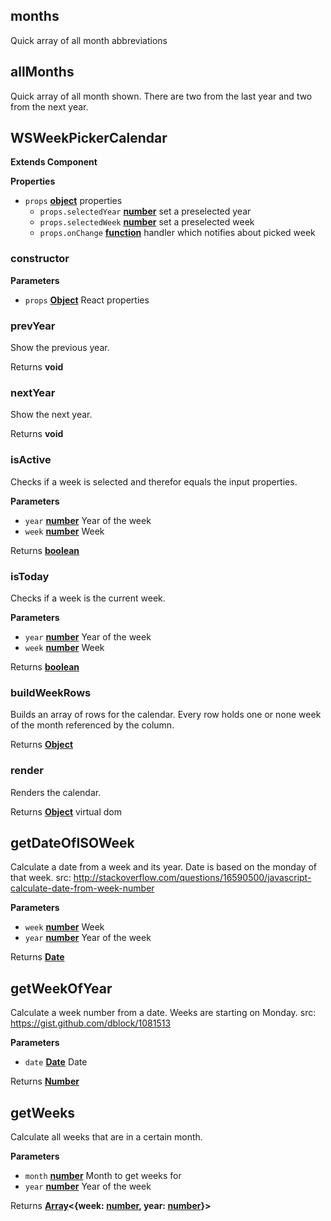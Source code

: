 <!-- Generated by documentation.js. Update this documentation by updating the source code. -->

## months

Quick array of all month abbreviations

## allMonths

Quick array of all month shown. There are two from the last year and two from the next year.

## WSWeekPickerCalendar

**Extends Component**

**Properties**

-   `props` **[object](https://developer.mozilla.org/en-US/docs/Web/JavaScript/Reference/Global_Objects/Object)** properties
    -   `props.selectedYear` **[number](https://developer.mozilla.org/en-US/docs/Web/JavaScript/Reference/Global_Objects/Number)** set a preselected year
    -   `props.selectedWeek` **[number](https://developer.mozilla.org/en-US/docs/Web/JavaScript/Reference/Global_Objects/Number)** set a preselected week
    -   `props.onChange` **[function](https://developer.mozilla.org/en-US/docs/Web/JavaScript/Reference/Statements/function)** handler which notifies about picked week

### constructor

**Parameters**

-   `props` **[Object](https://developer.mozilla.org/en-US/docs/Web/JavaScript/Reference/Global_Objects/Object)** React properties

### prevYear

Show the previous year.

Returns **void** 

### nextYear

Show the next year.

Returns **void** 

### isActive

Checks if a week is selected and therefor equals the input properties.

**Parameters**

-   `year` **[number](https://developer.mozilla.org/en-US/docs/Web/JavaScript/Reference/Global_Objects/Number)** Year of the week
-   `week` **[number](https://developer.mozilla.org/en-US/docs/Web/JavaScript/Reference/Global_Objects/Number)** Week

Returns **[boolean](https://developer.mozilla.org/en-US/docs/Web/JavaScript/Reference/Global_Objects/Boolean)** 

### isToday

Checks if a week is the current week.

**Parameters**

-   `year` **[number](https://developer.mozilla.org/en-US/docs/Web/JavaScript/Reference/Global_Objects/Number)** Year of the week
-   `week` **[number](https://developer.mozilla.org/en-US/docs/Web/JavaScript/Reference/Global_Objects/Number)** Week

Returns **[boolean](https://developer.mozilla.org/en-US/docs/Web/JavaScript/Reference/Global_Objects/Boolean)** 

### buildWeekRows

Builds an array of rows for the calendar. Every row holds one or none week of the month referenced by the column.

Returns **[Object](https://developer.mozilla.org/en-US/docs/Web/JavaScript/Reference/Global_Objects/Object)** 

### render

Renders the calendar.

Returns **[Object](https://developer.mozilla.org/en-US/docs/Web/JavaScript/Reference/Global_Objects/Object)** virtual dom

## getDateOfISOWeek

Calculate a date from a week and its year. Date is based on the monday of that week.
src: <http://stackoverflow.com/questions/16590500/javascript-calculate-date-from-week-number>

**Parameters**

-   `week` **[number](https://developer.mozilla.org/en-US/docs/Web/JavaScript/Reference/Global_Objects/Number)** Week
-   `year` **[number](https://developer.mozilla.org/en-US/docs/Web/JavaScript/Reference/Global_Objects/Number)** Year of the week

Returns **[Date](https://developer.mozilla.org/en-US/docs/Web/JavaScript/Reference/Global_Objects/Date)** 

## getWeekOfYear

Calculate a week number from a date. Weeks are starting on Monday.
src: <https://gist.github.com/dblock/1081513>

**Parameters**

-   `date` **[Date](https://developer.mozilla.org/en-US/docs/Web/JavaScript/Reference/Global_Objects/Date)** Date

Returns **[Number](https://developer.mozilla.org/en-US/docs/Web/JavaScript/Reference/Global_Objects/Number)** 

## getWeeks

Calculate all weeks that are in a certain month.

**Parameters**

-   `month` **[number](https://developer.mozilla.org/en-US/docs/Web/JavaScript/Reference/Global_Objects/Number)** Month to get weeks for
-   `year` **[number](https://developer.mozilla.org/en-US/docs/Web/JavaScript/Reference/Global_Objects/Number)** Year of the week

Returns **[Array](https://developer.mozilla.org/en-US/docs/Web/JavaScript/Reference/Global_Objects/Array)&lt;{week: [number](https://developer.mozilla.org/en-US/docs/Web/JavaScript/Reference/Global_Objects/Number), year: [number](https://developer.mozilla.org/en-US/docs/Web/JavaScript/Reference/Global_Objects/Number)}>** 
